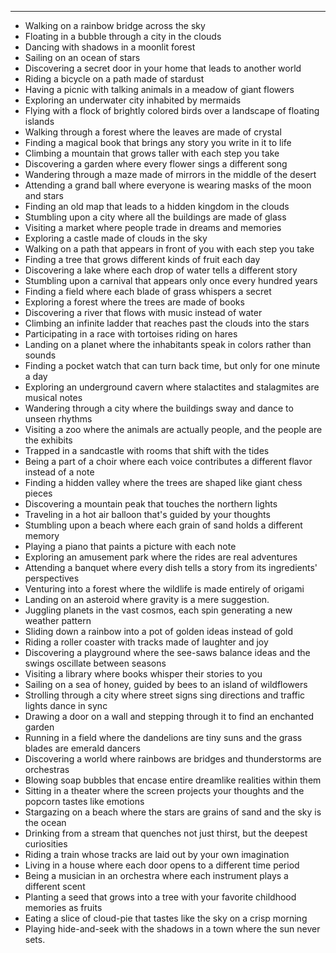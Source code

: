 ---
- Walking on a rainbow bridge across the sky
- Floating in a bubble through a city in the clouds
- Dancing with shadows in a moonlit forest
- Sailing on an ocean of stars
- Discovering a secret door in your home that leads to another world
- Riding a bicycle on a path made of stardust
- Having a picnic with talking animals in a meadow of giant flowers
- Exploring an underwater city inhabited by mermaids
- Flying with a flock of brightly colored birds over a landscape of floating islands
- Walking through a forest where the leaves are made of crystal
- Finding a magical book that brings any story you write in it to life
- Climbing a mountain that grows taller with each step you take
- Discovering a garden where every flower sings a different song
- Wandering through a maze made of mirrors in the middle of the desert
- Attending a grand ball where everyone is wearing masks of the moon and stars
- Finding an old map that leads to a hidden kingdom in the clouds
- Stumbling upon a city where all the buildings are made of glass
- Visiting a market where people trade in dreams and memories
- Exploring a castle made of clouds in the sky
- Walking on a path that appears in front of you with each step you take
- Finding a tree that grows different kinds of fruit each day
- Discovering a lake where each drop of water tells a different story
- Stumbling upon a carnival that appears only once every hundred years
- Finding a field where each blade of grass whispers a secret
- Exploring a forest where the trees are made of books
- Discovering a river that flows with music instead of water
- Climbing an infinite ladder that reaches past the clouds into the stars
- Participating in a race with tortoises riding on hares
- Landing on a planet where the inhabitants speak in colors rather than sounds
- Finding a pocket watch that can turn back time, but only for one minute a day
- Exploring an underground cavern where stalactites and stalagmites are musical notes
- Wandering through a city where the buildings sway and dance to unseen rhythms
- Visiting a zoo where the animals are actually people, and the people are the exhibits
- Trapped in a sandcastle with rooms that shift with the tides
- Being a part of a choir where each voice contributes a different flavor instead of a note
- Finding a hidden valley where the trees are shaped like giant chess pieces
- Discovering a mountain peak that touches the northern lights
- Traveling in a hot air balloon that's guided by your thoughts
- Stumbling upon a beach where each grain of sand holds a different memory
- Playing a piano that paints a picture with each note
- Exploring an amusement park where the rides are real adventures
- Attending a banquet where every dish tells a story from its ingredients' perspectives
- Venturing into a forest where the wildlife is made entirely of origami
- Landing on an asteroid where gravity is a mere suggestion.
- Juggling planets in the vast cosmos, each spin generating a new weather pattern
- Sliding down a rainbow into a pot of golden ideas instead of gold
- Riding a roller coaster with tracks made of laughter and joy
- Discovering a playground where the see-saws balance ideas and the swings oscillate between seasons
- Visiting a library where books whisper their stories to you
- Sailing on a sea of honey, guided by bees to an island of wildflowers
- Strolling through a city where street signs sing directions and traffic lights dance in sync
- Drawing a door on a wall and stepping through it to find an enchanted garden
- Running in a field where the dandelions are tiny suns and the grass blades are emerald dancers
- Discovering a world where rainbows are bridges and thunderstorms are orchestras
- Blowing soap bubbles that encase entire dreamlike realities within them
- Sitting in a theater where the screen projects your thoughts and the popcorn tastes like emotions
- Stargazing on a beach where the stars are grains of sand and the sky is the ocean
- Drinking from a stream that quenches not just thirst, but the deepest curiosities
- Riding a train whose tracks are laid out by your own imagination
- Living in a house where each door opens to a different time period
- Being a musician in an orchestra where each instrument plays a different scent
- Planting a seed that grows into a tree with your favorite childhood memories as fruits
- Eating a slice of cloud-pie that tastes like the sky on a crisp morning
- Playing hide-and-seek with the shadows in a town where the sun never sets.
